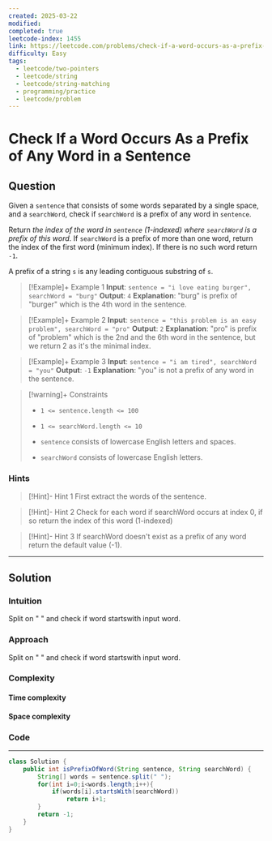 ```yaml
---
created: 2025-03-22
modified: 
completed: true
leetcode-index: 1455
link: https://leetcode.com/problems/check-if-a-word-occurs-as-a-prefix-of-any-word-in-a-sentence
difficulty: Easy
tags:
  - leetcode/two-pointers
  - leetcode/string
  - leetcode/string-matching
  - programming/practice
  - leetcode/problem
---
```

# Check If a Word Occurs As a Prefix of Any Word in a Sentence

## Question
Given a `sentence` that consists of some words separated by a single space, and a `searchWord`, check if `searchWord` is a prefix of any word in `sentence`.

Return *the index of the word in *`sentence`* (1-indexed) where *`searchWord`* is a prefix of this word*. If `searchWord` is a prefix of more than one word, return the index of the first word (minimum index). If there is no such word return `-1`.

A prefix of a string `s` is any leading contiguous substring of `s`.

 

>[!Example]+ Example 1
>**Input**: `sentence = "i love eating burger", searchWord = "burg"`
>**Output**: `4`
>**Explanation**:
>"burg" is prefix of "burger" which is the 4th word in the sentence. 

>[!Example]+ Example 2
>**Input**: `sentence = "this problem is an easy problem", searchWord = "pro"`
>**Output**: `2`
>**Explanation**:
>"pro" is prefix of "problem" which is the 2nd and the 6th word in the sentence, but we return 2 as it's the minimal index. 

>[!Example]+ Example 3
>**Input**: `sentence = "i am tired", searchWord = "you"`
>**Output**: `-1`
>**Explanation**:
>"you" is not a prefix of any word in the sentence. 

>[!warning]+ Constraints
>- `1 <= sentence.length <= 100`
>
>- `1 <= searchWord.length <= 10`
>
>- `sentence` consists of lowercase English letters and spaces.
>
>- `searchWord` consists of lowercase English letters.
### Hints
>[!Hint]- Hint 1
>First extract the words of the sentence.

>[!Hint]- Hint 2
>Check for each word if searchWord occurs at index 0, if so return the index of this word (1-indexed)

>[!Hint]- Hint 3
>If searchWord doesn't exist as a prefix of any word return the default value (-1).

---
## Solution

### Intuition
Split on " " and check if word startswith input word.


### Approach
Split on " " and check if word startswith input word.


### Complexity

#### Time complexity


#### Space complexity


### Code
---
```java
class Solution {
    public int isPrefixOfWord(String sentence, String searchWord) {
        String[] words = sentence.split(" ");
        for(int i=0;i<words.length;i++){
            if(words[i].startsWith(searchWord))
                return i+1;
        }
        return -1;
    }
}
```